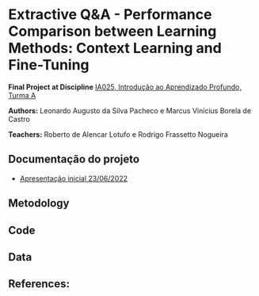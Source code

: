 # Extractive Q&A - Performance Comparison between Learning Methods: Context Learning and Fine-Tuning

**Final Project at Discipline**
[IA025, Introdução ao Aprendizado Profundo, Turma A]([https://www.dac.unicamp.br/portal/caderno-de-horarios/2021/2/S/P/FEEC/IA376](https://www.dac.unicamp.br/portal/caderno-de-horarios/2022/1/S/P/FEEC/IA025))

**Authors:** Leonardo Augusto da Silva Pacheco e  Marcus Vinícius Borela de Castro

**Teachers:** Roberto de Alencar Lotufo e Rodrigo Frassetto Nogueira

## Documentação do projeto
* [Apresentação inicial 23/06/2022](https://miro.com/app/board/uXjVOr04EAw=/?share_link_id=606867964752)

## Metodology

## Code

## Data 

## References:


